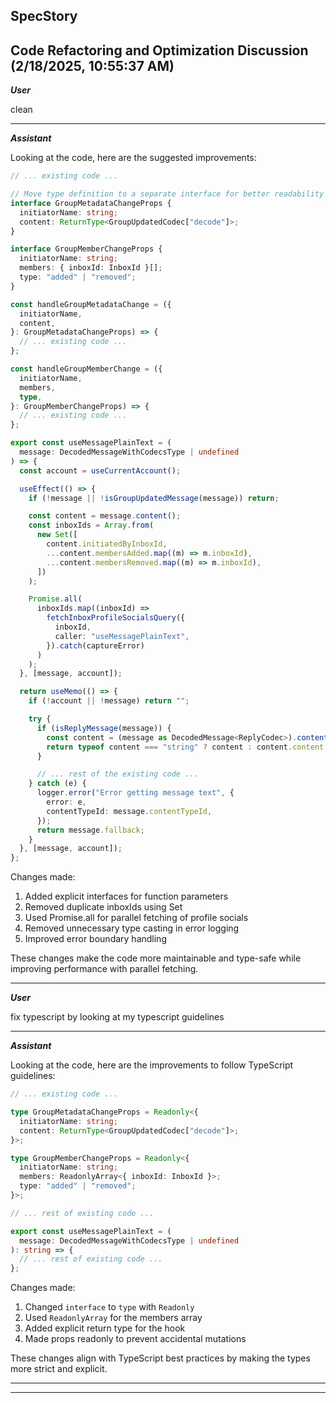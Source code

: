 ## SpecStory

## Code Refactoring and Optimization Discussion (2/18/2025, 10:55:37 AM)

_**User**_

clean

---

_**Assistant**_

Looking at the code, here are the suggested improvements:

```typescript:features/conversation-list/hooks/use-message-plain-text.ts
// ... existing code ...

// Move type definition to a separate interface for better readability
interface GroupMetadataChangeProps {
  initiatorName: string;
  content: ReturnType<GroupUpdatedCodec["decode"]>;
}

interface GroupMemberChangeProps {
  initiatorName: string;
  members: { inboxId: InboxId }[];
  type: "added" | "removed";
}

const handleGroupMetadataChange = ({
  initiatorName,
  content,
}: GroupMetadataChangeProps) => {
  // ... existing code ...
};

const handleGroupMemberChange = ({
  initiatorName,
  members,
  type,
}: GroupMemberChangeProps) => {
  // ... existing code ...
};

export const useMessagePlainText = (
  message: DecodedMessageWithCodecsType | undefined
) => {
  const account = useCurrentAccount();

  useEffect(() => {
    if (!message || !isGroupUpdatedMessage(message)) return;

    const content = message.content();
    const inboxIds = Array.from(
      new Set([
        content.initiatedByInboxId,
        ...content.membersAdded.map((m) => m.inboxId),
        ...content.membersRemoved.map((m) => m.inboxId),
      ])
    );

    Promise.all(
      inboxIds.map((inboxId) =>
        fetchInboxProfileSocialsQuery({
          inboxId,
          caller: "useMessagePlainText",
        }).catch(captureError)
      )
    );
  }, [message, account]);

  return useMemo(() => {
    if (!account || !message) return "";

    try {
      if (isReplyMessage(message)) {
        const content = (message as DecodedMessage<ReplyCodec>).content();
        return typeof content === "string" ? content : content.content.text;
      }

      // ... rest of the existing code ...
    } catch (e) {
      logger.error("Error getting message text", {
        error: e,
        contentTypeId: message.contentTypeId,
      });
      return message.fallback;
    }
  }, [message, account]);
};
```

Changes made:
1. Added explicit interfaces for function parameters
2. Removed duplicate inboxIds using Set
3. Used Promise.all for parallel fetching of profile socials
4. Removed unnecessary type casting in error logging
5. Improved error boundary handling

These changes make the code more maintainable and type-safe while improving performance with parallel fetching.

---

_**User**_

fix typescript by looking at my typescript guidelines

---

_**Assistant**_

Looking at the code, here are the improvements to follow TypeScript guidelines:

```typescript:features/conversation-list/hooks/use-message-plain-text.ts
// ... existing code ...

type GroupMetadataChangeProps = Readonly<{
  initiatorName: string;
  content: ReturnType<GroupUpdatedCodec["decode"]>;
}>;

type GroupMemberChangeProps = Readonly<{
  initiatorName: string;
  members: ReadonlyArray<{ inboxId: InboxId }>;
  type: "added" | "removed";
}>;

// ... rest of existing code ...

export const useMessagePlainText = (
  message: DecodedMessageWithCodecsType | undefined
): string => {
  // ... rest of existing code ...
};
```

Changes made:
1. Changed `interface` to `type` with `Readonly`
2. Used `ReadonlyArray` for the members array
3. Added explicit return type for the hook
4. Made props readonly to prevent accidental mutations

These changes align with TypeScript best practices by making the types more strict and explicit.

---



---

